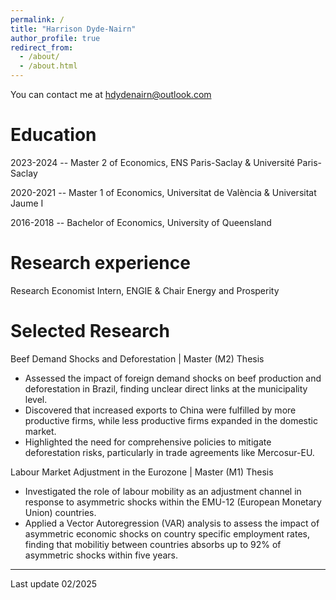 ```yaml
---
permalink: /
title: "Harrison Dyde-Nairn"
author_profile: true
redirect_from: 
  - /about/
  - /about.html
---
```


You can contact me at hdydenairn@outlook.com

Education
======

2023-2024 -- Master 2 of Economics, ENS Paris-Saclay & Université Paris-Saclay

2020-2021 -- Master 1 of Economics, Universitat de València & Universitat Jaume I

2016-2018 -- Bachelor of Economics, University of Queensland


Research experience
======

Research Economist Intern, ENGIE & Chair Energy and Prosperity

Selected Research
======

Beef Demand Shocks and Deforestation | Master (M2) Thesis
- Assessed the impact of foreign demand shocks on beef production and deforestation in Brazil, finding unclear direct links at the municipality level.
- Discovered that increased exports to China were fulfilled by more productive firms, while less productive firms expanded in the domestic market.
- Highlighted the need for comprehensive policies to mitigate deforestation risks, particularly in trade agreements like Mercosur-EU.

Labour Market Adjustment in the Eurozone | Master (M1) Thesis
- Investigated the role of labour mobility as an adjustment channel in response to asymmetric shocks within the EMU-12 (European Monetary Union) countries.
- Applied a Vector Autoregression (VAR) analysis to assess the impact of asymmetric economic shocks on country specific employment rates, finding that mobilitiy between countries absorbs up to 92% of asymmetric shocks within five years.

------
Last update 02/2025 
